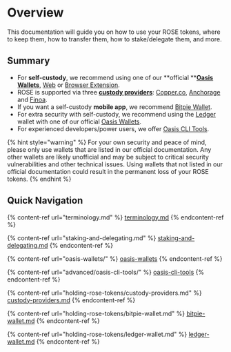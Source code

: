 # Overview

This documentation will guide you on how to use your ROSE tokens, where to keep them, how to transfer them, how to stake/delegate them, and more.

## Summary

* For **self-custody**, we recommend using one of our **official **[**Oasis Wallets**](oasis-wallets/), [Web](oasis-wallets/web.md) or [Browser Extension](oasis-wallets/browser-extension.md).
* ROSE is supported via three [**custody providers**](holding-rose-tokens/custody-providers.md): [Copper.co](https://copper.co), [Anchorage](https://anchorage.com) and [Finoa](https://finoa.io).
* If you want a self-custody **mobile app**, we recommend [Bitpie Wallet](holding-rose-tokens/bitpie-wallet.md).
* For extra security with self-custody, we recommend using the [Ledger](https://www.ledger.com) wallet with one of our official [Oasis Wallets](oasis-wallets/).
* For experienced developers/power users, we offer [Oasis CLI Tools](advanced/oasis-cli-tools/).

{% hint style="warning" %}
For your own security and peace of mind, please only use wallets that are listed in our official documentation. Any other wallets are likely unofficial and may be subject to critical security vulnerabilities and other technical issues. Using wallets that not listed in our official documentation could result in the permanent loss of your ROSE tokens.
{% endhint %}

## Quick Navigation

{% content-ref url="terminology.md" %}
[terminology.md](terminology.md)
{% endcontent-ref %}

{% content-ref url="staking-and-delegating.md" %}
[staking-and-delegating.md](staking-and-delegating.md)
{% endcontent-ref %}

{% content-ref url="oasis-wallets/" %}
[oasis-wallets](oasis-wallets/)
{% endcontent-ref %}

{% content-ref url="advanced/oasis-cli-tools/" %}
[oasis-cli-tools](advanced/oasis-cli-tools/)
{% endcontent-ref %}

{% content-ref url="holding-rose-tokens/custody-providers.md" %}
[custody-providers.md](holding-rose-tokens/custody-providers.md)
{% endcontent-ref %}

{% content-ref url="holding-rose-tokens/bitpie-wallet.md" %}
[bitpie-wallet.md](holding-rose-tokens/bitpie-wallet.md)
{% endcontent-ref %}

{% content-ref url="holding-rose-tokens/ledger-wallet.md" %}
[ledger-wallet.md](holding-rose-tokens/ledger-wallet.md)
{% endcontent-ref %}

